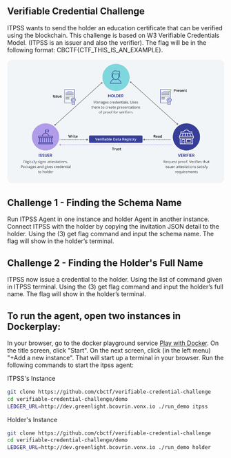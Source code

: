
## Verifiable Credential Challenge

ITPSS wants to send the holder an education certificate that can be verified using the blockchain. This challenge is based on W3 Verifiable Credentials Model. (ITPSS is an issuer and also the verifier). The flag will be in the following format: CBCTF{CTF_THIS_IS_AN_EXAMPLE}.

![Alt text](./verifiablecred.png?raw=true "Title")

## Challenge 1 - Finding the Schema Name

Run ITPSS Agent in one instance and holder Agent in another instance. Connect ITPSS with the holder by copying the invitation JSON detail to the holder. Using the (3) get flag command and input the schema name. The flag will show in the holder’s terminal.

## Challenge 2 - Finding the Holder's Full Name

ITPSS now issue a credential to the holder. Using the list of command given in ITPSS terminal. Using the (3) get flag command and input the holder’s full name. The flag will show in the holder’s terminal.

## To run the agent, open two instances in Dockerplay: 
In your browser, go to the docker playground service [Play with Docker](https://labs.play-with-docker.com/). On the title screen, click "Start". On the next screen, click (in the left menu) "+Add a new instance".  That will start up a terminal in your browser. Run the following commands to start the itpss agent:

ITPSS's Instance

```bash
git clone https://github.com/cbctf/verifiable-credential-challenge
cd verifiable-credential-challenge/demo
LEDGER_URL=http://dev.greenlight.bcovrin.vonx.io ./run_demo itpss
```

Holder's Instance
```bash
git clone https://github.com/cbctf/verifiable-credential-challenge
cd verifiable-credential-challenge/demo
LEDGER_URL=http://dev.greenlight.bcovrin.vonx.io ./run_demo holder
```

